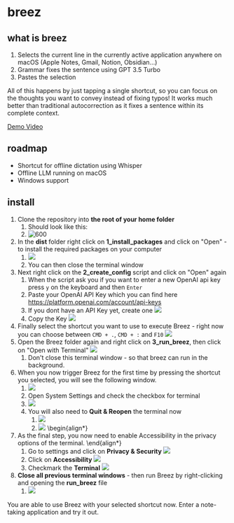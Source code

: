 # breez

## what is breez
1. Selects the current line in the currently active application anywhere on macOS (Apple Notes, Gmail, Notion, Obsidian...)
2. Grammar fixes the sentence using GPT 3.5 Turbo
3. Pastes the selection

All of this happens by just tapping a single shortcut, so you can focus on the thoughts you want to convey instead of fixing typos!
It works much better than traditional autocorrection as it fixes a sentence within its complete context.

[Demo Video](https://www.youtube.com/embed/A49u4Lu2meU?si=RDgcsnZ5riG8DfMT)

## roadmap
- Shortcut for offline dictation using Whisper
- Offline LLM running on macOS
- Windows support

## install
1. Clone the repository into **the root of your home folder**
	1. Should look like this:
	2. ![600](https://i.imgur.com/BSKXrBs.png)
2. In the **dist** folder right click on **1_install_packages** and click on "Open" - to install the required packages on your computer
	1. ![](https://i.imgur.com/7HhRX4q.gif)
	2. You can then close the terminal window
3. Next right click on the **2_create_config** script and click on "Open" again
	1. When the script ask you if you want to enter a new OpenAI api key press `y` on the keyboard and then `Enter`
	2. Paste your OpenAI API Key which you can find here https://platform.openai.com/account/api-keys
	3. If you dont have an API Key yet, create one ![](https://i.imgur.com/jiQyTjr.png)
	4. Copy the Key ![](https://i.imgur.com/Ka9Apse.png)
4. Finally select the shortcut you want to use to execute Breez - right now you can choose between `CMD + .`,  `CMD + :` and `F10` ![](https://i.imgur.com/a6PB9XL.gif)
5. Open the Breez folder again and right click on **3_run_breez**, then click on "Open with Terminal" ![](https://i.imgur.com/WhQ9urU.gif)
	1. Don't close this terminal window - so that breez can run in the background.
6. When you now trigger Breez for the first time by pressing the shortcut you selected, you will see the following window.
	1. ![](https://i.imgur.com/cO3SttJ.png)
	2. Open System Settings and check the checkbox for terminal
	3. ![](https://i.imgur.com/9viKts6.png)
	4. You will also need to **Quit & Reopen** the terminal now
		1. ![](https://i.imgur.com/oHUF48Q.png)
		2. ![](https://i.imgur.com/B80XZoY.png)
\begin{align*}
7. As the final step, you now need to enable Accessibility in the privacy options of the terminal.
\end{align*}
	1. Go to settings and click on **Privacy & Security** ![](https://i.imgur.com/gldNjbF.png)
	2. Click on **Accessibility** ![](https://i.imgur.com/vW5jpjK.png)
	3. Checkmark the **Terminal** ![](https://i.imgur.com/de6UdIY.png)
8. **Close all previous terminal windows** - then run Breez by right-clicking and opening the **run_breez** file
	1. ![](https://i.imgur.com/Z4qWjhi.png)

You are able to use Breez with your selected shortcut now. Enter a note-taking application and try it out.
